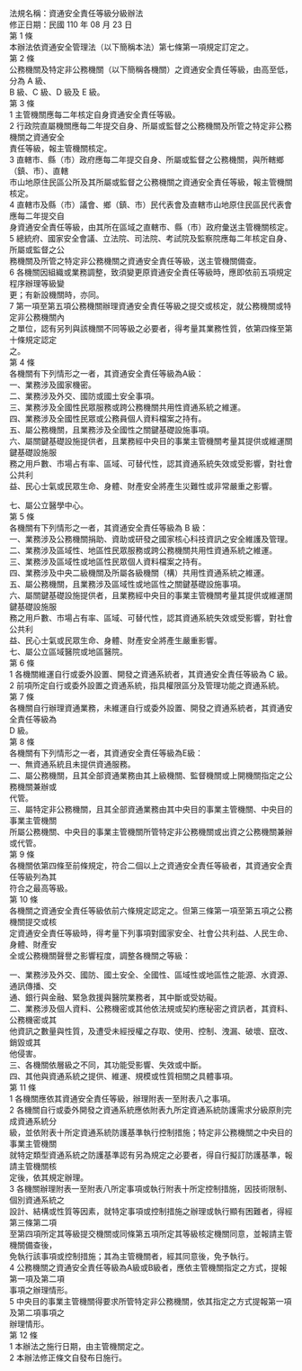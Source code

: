 法規名稱：資通安全責任等級分級辦法  
修正日期：民國 110 年 08 月 23 日  
第 1 條  
本辦法依資通安全管理法（以下簡稱本法）第七條第一項規定訂定之。  
第 2 條  
公務機關及特定非公務機關（以下簡稱各機關）之資通安全責任等級，由高至低，分為 A 級、  
B 級、C 級、D 級及 E 級。  
第 3 條  
1 主管機關應每二年核定自身資通安全責任等級。  
2 行政院直屬機關應每二年提交自身、所屬或監督之公務機關及所管之特定非公務機關之資通安全  
責任等級，報主管機關核定。  
3 直轄市、縣（市）政府應每二年提交自身、所屬或監督之公務機關，與所轄鄉（鎮、市）、直轄  
市山地原住民區公所及其所屬或監督之公務機關之資通安全責任等級，報主管機關核定。  
4 直轄市及縣（市）議會、鄉（鎮、市）民代表會及直轄市山地原住民區民代表會應每二年提交自  
身資通安全責任等級，由其所在區域之直轄市、縣（市）政府彙送主管機關核定。  
5 總統府、國家安全會議、立法院、司法院、考試院及監察院應每二年核定自身、所屬或監督之公  
務機關及所管之特定非公務機關之資通安全責任等級，送主管機關備查。  
6 各機關因組織或業務調整，致須變更原資通安全責任等級時，應即依前五項規定程序辦理等級變  
更；有新設機關時，亦同。  
7 第一項至第五項公務機關辦理資通安全責任等級之提交或核定，就公務機關或特定非公務機關內  
之單位，認有另列與該機關不同等級之必要者，得考量其業務性質，依第四條至第十條規定認定  
之。  
第 4 條  
各機關有下列情形之一者，其資通安全責任等級為A級：  
一、業務涉及國家機密。  
二、業務涉及外交、國防或國土安全事項。  
三、業務涉及全國性民眾服務或跨公務機關共用性資通系統之維運。  
四、業務涉及全國性民眾或公務員個人資料檔案之持有。  
五、屬公務機關，且業務涉及全國性之關鍵基礎設施事項。  
六、屬關鍵基礎設施提供者，且業務經中央目的事業主管機關考量其提供或維運關鍵基礎設施服  
務之用戶數、市場占有率、區域、可替代性，認其資通系統失效或受影響，對社會公共利  
益、民心士氣或民眾生命、身體、財產安全將產生災難性或非常嚴重之影響。  


七、屬公立醫學中心。  
第 5 條  
各機關有下列情形之一者，其資通安全責任等級為 B 級：  
一、業務涉及公務機關捐助、資助或研發之國家核心科技資訊之安全維護及管理。  
二、業務涉及區域性、地區性民眾服務或跨公務機關共用性資通系統之維運。  
三、業務涉及區域性或地區性民眾個人資料檔案之持有。  
四、業務涉及中央二級機關及所屬各級機關（構）共用性資通系統之維運。  
五、屬公務機關，且業務涉及區域性或地區性之關鍵基礎設施事項。  
六、屬關鍵基礎設施提供者，且業務經中央目的事業主管機關考量其提供或維運關鍵基礎設施服  
務之用戶數、市場占有率、區域、可替代性，認其資通系統失效或受影響，對社會公共利  
益、民心士氣或民眾生命、身體、財產安全將產生嚴重影響。  
七、屬公立區域醫院或地區醫院。  
第 6 條  
1 各機關維運自行或委外設置、開發之資通系統者，其資通安全責任等級為 C 級。  
2 前項所定自行或委外設置之資通系統，指具權限區分及管理功能之資通系統。  
第 7 條  
各機關自行辦理資通業務，未維運自行或委外設置、開發之資通系統者，其資通安全責任等級為  
D 級。  
第 8 條  
各機關有下列情形之一者，其資通安全責任等級為E級：  
一、無資通系統且未提供資通服務。  
二、屬公務機關，且其全部資通業務由其上級機關、監督機關或上開機關指定之公務機關兼辦或  
代管。  
三、屬特定非公務機關，且其全部資通業務由其中央目的事業主管機關、中央目的事業主管機關  
所屬公務機關、中央目的事業主管機關所管特定非公務機關或出資之公務機關兼辦或代管。  
第 9 條  
各機關依第四條至前條規定，符合二個以上之資通安全責任等級者，其資通安全責任等級列為其  
符合之最高等級。  
第 10 條  
各機關之資通安全責任等級依前六條規定認定之。但第三條第一項至第五項之公務機關提交或核  
定資通安全責任等級時，得考量下列事項對國家安全、社會公共利益、人民生命、身體、財產安  
全或公務機關聲譽之影響程度，調整各機關之等級：  


一、業務涉及外交、國防、國土安全、全國性、區域性或地區性之能源、水資源、通訊傳播、交  
通、銀行與金融、緊急救援與醫院業務者，其中斷或受妨礙。  
二、業務涉及個人資料、公務機密或其他依法規或契約應秘密之資訊者，其資料、公務機密或其  
他資訊之數量與性質，及遭受未經授權之存取、使用、控制、洩漏、破壞、竄改、銷毀或其  
他侵害。  
三、各機關依層級之不同，其功能受影響、失效或中斷。  
四、其他與資通系統之提供、維運、規模或性質相關之具體事項。  
第 11 條  
1 各機關應依其資通安全責任等級，辦理附表一至附表八之事項。  
2 各機關自行或委外開發之資通系統應依附表九所定資通系統防護需求分級原則完成資通系統分  
級，並依附表十所定資通系統防護基準執行控制措施；特定非公務機關之中央目的事業主管機關  
就特定類型資通系統之防護基準認有另為規定之必要者，得自行擬訂防護基準，報請主管機關核  
定後，依其規定辦理。  
3 各機關辦理附表一至附表八所定事項或執行附表十所定控制措施，因技術限制、個別資通系統之  
設計、結構或性質等因素，就特定事項或控制措施之辦理或執行顯有困難者，得經第三條第二項  
至第四項所定其等級提交機關或同條第五項所定其等級核定機關同意，並報請主管機關備查後，  
免執行該事項或控制措施；其為主管機關者，經其同意後，免予執行。  
4 公務機關之資通安全責任等級為A級或B級者，應依主管機關指定之方式，提報第一項及第二項  
事項之辦理情形。  
5 中央目的事業主管機關得要求所管特定非公務機關，依其指定之方式提報第一項及第二項事項之  
辦理情形。  
第 12 條  
1 本辦法之施行日期，由主管機關定之。  
2 本辦法修正條文自發布日施行。  


